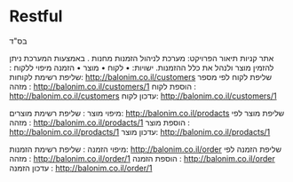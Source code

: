 # Restful
בס"ד

אתר קניות
תיאור הפרויקט: מערכת לניהול הזמנות מחנות . באמצעות  המערכת ניתן להזמין מוצר ולנהל את כלל ההזמנות.
ישויות:
•	לקוח
•	מוצר
•	הזמנה 
מיפוי ללקוח :
שליפת רשימת לקוחות: http://balonim.co.il/customers
שליפת לקוח לפי מספר מזהה : http://balonim.co.il/customers/1 
הוספת לקוח :  http://balonim.co.il/customers
עדכון לקוח: http://balonim.co.il/customers/1

מיפוי מוצר :
שליפת רשימת מוצרים: http://balonim.co.il/prodacts
שליפת מוצר לפי מזהה : http://balonim.co.il/prodacts/1 
הוספת מוצר :  http://balonim.co.il/prodacts/1 
עדכון מוצר: http://balonim.co.il/prodacts/1 

מיפוי הזמנה :
שליפת רשימת הזמנות: http://balonim.co.il/order 
שליפת הזמנה לפי מזהה : http://balonim.co.il/order/1 
הוספת הזמנה : http://balonim.co.il/order 
עדכון הזמנה : http://balonim.co.il/order/1 


